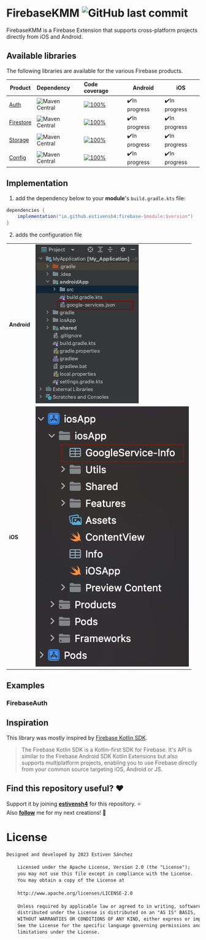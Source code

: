 <h1 align="left">FirebaseKMM <img alt="GitHub last commit" src="https://img.shields.io/github/last-commit/estivensh4/FirebaseKMM?style=flat-square"></h1>

FirebaseKMM is a Firebase Extension that supports cross-platform projects directly from iOS and Android.

## Available libraries

The following libraries are available for the various Firebase products.

| Product	                                                 | Dependency                                                                                                                       | Code coverage                                                                                                                                                            | Android       | iOS           |
|----------------------------------------------------------|:---------------------------------------------------------------------------------------------------------------------------------|:-------------------------------------------------------------------------------------------------------------------------------------------------------------------------|---------------|---------------|
| [Auth](https://firebase.google.com/docs/auth)            | <img alt="Maven Central" src="https://img.shields.io/maven-central/v/io.github.estivensh4/firebase-auth?versionPrefix=0.5">      | [![100%](https://img.shields.io/badge/-0%25-lightgrey?style=flat-square)](/firebase-auth/src/commonMain/kotlin/com/estiven/firebase_auth/FirebaseAuth.kt)                | ✔️In progress | ✔️In progress |
| [Firestore](https://firebase.google.com/docs/firestore)  | <img alt="Maven Central" src="https://img.shields.io/maven-central/v/io.github.estivensh4/firebase-firestore?versionPrefix=0.5"> | [![100%](https://img.shields.io/badge/-0%25-lightgrey?style=flat-square)](/firebase-firestore/src/commonMain/kotlin/com/estiven/firebase_firestore/FirebaseFirestore.kt) | ✔️In progress | ✔️In progress |
| [Storage](https://firebase.google.com/docs/storage)      | <img alt="Maven Central" src="https://img.shields.io/maven-central/v/io.github.estivensh4/firebase-storage?versionPrefix=0.5">   | [![100%](https://img.shields.io/badge/-0%25-lightgrey?style=flat-square)](/firebase-storage/src/commonMain/kotlin/com/estiven/firebase_storage/FirebaseStorage.kt)       | ✔️In progress | ✔️In progress |
| [Config](https://firebase.google.com/docs/remote-config) | <img alt="Maven Central" src="https://img.shields.io/maven-central/v/io.github.estivensh4/firebase-config?versionPrefix=0.5">    | [![100%](https://img.shields.io/badge/-0%25-lightgrey?style=flat-square)](/firebase-config/src/commonMain/kotlin/com/estiven/firebase_config/FirebaseConfig.kt)          | ✔️In progress | ✔️In progress |

## Implementation

1. add the dependency below to your **module**'s `build.gradle.kts` file:

```gradle
dependencies {
    implementation("io.github.estivensh4:firebase-$module:$version")
} 
```

2. adds the configuration file

| 	           |                                                                                                                                     |
|-------------|:------------------------------------------------------------------------------------------------------------------------------------|
| **Android** | <img alt="Maven Central" src="https://github.com/estivensh4/FirebaseKMM/blob/main/documentation/images/android-implementation.png"> | 
| **iOS**     | <img alt="Maven Central" src="https://github.com/estivensh4/FirebaseKMM/blob/main/documentation/images/ios-implementation.png">     |

## Examples
### FirebaseAuth


## Inspiration
This library was mostly inspired by [Firebase Kotlin SDK](https://github.com/GitLiveApp/firebase-kotlin-sdk).<br>

> The Firebase Kotlin SDK is a Kotlin-first SDK for Firebase. It's API is similar to the Firebase Android SDK Kotlin Extensions but also supports multiplatform projects, enabling you to use Firebase directly from your common source targeting iOS, Android or JS.

## Find this repository useful? :heart:
Support it by joining __[estivensh4](https://github.com/estivensh4/FirebaseKMM)__ for this repository. :star: <br>
Also __[follow](https://github.com/estivensh4)__ me for my next creations! 🤩

# License
```xml
Designed and developed by 2023 Estiven Sánchez

    Licensed under the Apache License, Version 2.0 (the "License");
    you may not use this file except in compliance with the License.
    You may obtain a copy of the License at

    http://www.apache.org/licenses/LICENSE-2.0

    Unless required by applicable law or agreed to in writing, software
    distributed under the License is distributed on an "AS IS" BASIS,
    WITHOUT WARRANTIES OR CONDITIONS OF ANY KIND, either express or implied.
    See the License for the specific language governing permissions and
    limitations under the License.
```